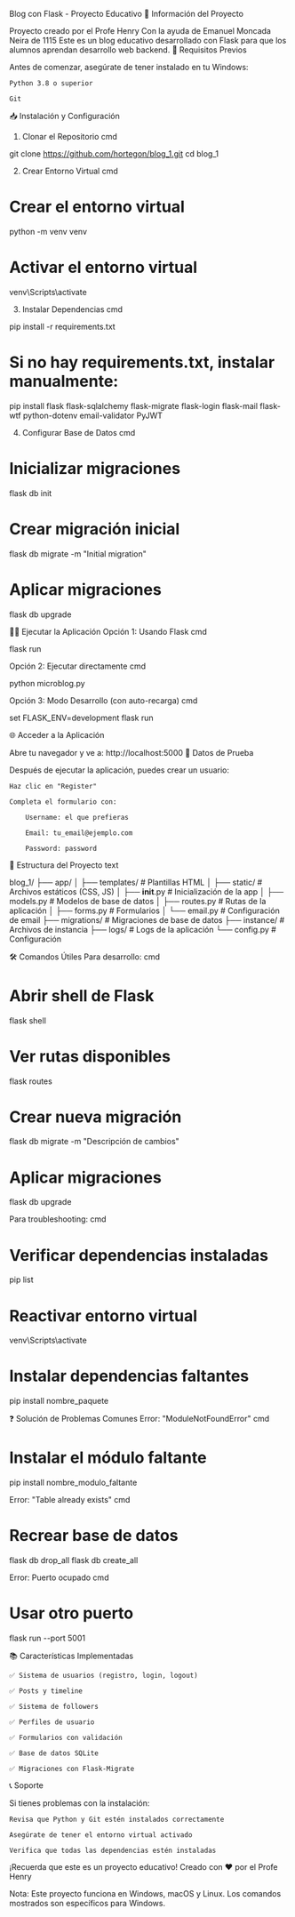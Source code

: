 Blog con Flask - Proyecto Educativo
📝 Información del Proyecto

Proyecto creado por el Profe Henry
Con la ayuda de Emanuel Moncada Neira de 1115
Este es un blog educativo desarrollado con Flask para que los alumnos aprendan desarrollo web backend.
🚀 Requisitos Previos

Antes de comenzar, asegúrate de tener instalado en tu Windows:

    Python 3.8 o superior

    Git

📥 Instalación y Configuración
1. Clonar el Repositorio
cmd

git clone https://github.com/hortegon/blog_1.git
cd blog_1

2. Crear Entorno Virtual
cmd

# Crear el entorno virtual
python -m venv venv

# Activar el entorno virtual
venv\Scripts\activate

3. Instalar Dependencias
cmd

pip install -r requirements.txt

# Si no hay requirements.txt, instalar manualmente:
pip install flask flask-sqlalchemy flask-migrate flask-login flask-mail flask-wtf python-dotenv email-validator PyJWT

4. Configurar Base de Datos
cmd

# Inicializar migraciones
flask db init

# Crear migración inicial
flask db migrate -m "Initial migration"

# Aplicar migraciones
flask db upgrade

🏃‍♂️ Ejecutar la Aplicación
Opción 1: Usando Flask
cmd

flask run

Opción 2: Ejecutar directamente
cmd

python microblog.py

Opción 3: Modo Desarrollo (con auto-recarga)
cmd

set FLASK_ENV=development
flask run

🌐 Acceder a la Aplicación

Abre tu navegador y ve a:
http://localhost:5000
👤 Datos de Prueba

Después de ejecutar la aplicación, puedes crear un usuario:

    Haz clic en "Register"

    Completa el formulario con:

        Username: el que prefieras

        Email: tu_email@ejemplo.com

        Password: password

📁 Estructura del Proyecto
text

blog_1/
├── app/
│   ├── templates/     # Plantillas HTML
│   ├── static/        # Archivos estáticos (CSS, JS)
│   ├── __init__.py    # Inicialización de la app
│   ├── models.py      # Modelos de base de datos
│   ├── routes.py      # Rutas de la aplicación
│   ├── forms.py       # Formularios
│   └── email.py       # Configuración de email
├── migrations/        # Migraciones de base de datos
├── instance/          # Archivos de instancia
├── logs/             # Logs de la aplicación
└── config.py         # Configuración

🛠️ Comandos Útiles
Para desarrollo:
cmd

# Abrir shell de Flask
flask shell

# Ver rutas disponibles
flask routes

# Crear nueva migración
flask db migrate -m "Descripción de cambios"

# Aplicar migraciones
flask db upgrade

Para troubleshooting:
cmd

# Verificar dependencias instaladas
pip list

# Reactivar entorno virtual
venv\Scripts\activate

# Instalar dependencias faltantes
pip install nombre_paquete

❓ Solución de Problemas Comunes
Error: "ModuleNotFoundError"
cmd

# Instalar el módulo faltante
pip install nombre_modulo_faltante

Error: "Table already exists"
cmd

# Recrear base de datos
flask db drop_all
flask db create_all

Error: Puerto ocupado
cmd

# Usar otro puerto
flask run --port 5001

📚 Características Implementadas

    ✅ Sistema de usuarios (registro, login, logout)

    ✅ Posts y timeline

    ✅ Sistema de followers

    ✅ Perfiles de usuario

    ✅ Formularios con validación

    ✅ Base de datos SQLite

    ✅ Migraciones con Flask-Migrate

📞 Soporte

Si tienes problemas con la instalación:

    Revisa que Python y Git estén instalados correctamente

    Asegúrate de tener el entorno virtual activado

    Verifica que todas las dependencias estén instaladas

¡Recuerda que este es un proyecto educativo!
Creado con ❤️ por el Profe Henry


Nota: Este proyecto funciona en Windows, macOS y Linux. Los comandos mostrados son específicos para Windows.
